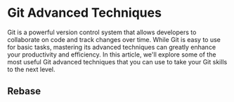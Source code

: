 # Git Advanced Techniques
Git is a powerful version control system that allows developers to collaborate on code and track changes over time. While Git is easy to use for basic tasks, mastering its advanced techniques can greatly enhance your productivity and efficiency. In this article, we'll explore some of the most useful Git advanced techniques that you can use to take your Git skills to the next level.

## Rebase
